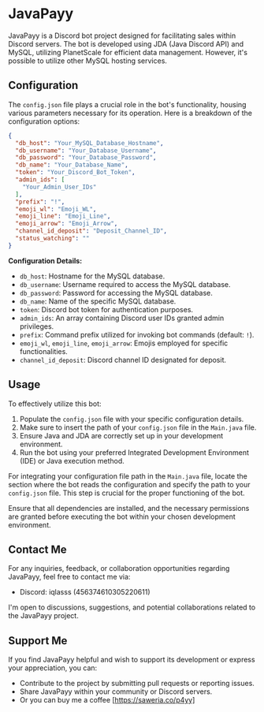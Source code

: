 # JavaPayy

JavaPayy is a Discord bot project designed for facilitating sales within Discord servers. The bot is developed using JDA (Java Discord API) and MySQL, utilizing PlanetScale for efficient data management. However, it's possible to utilize other MySQL hosting services.

## Configuration

The `config.json` file plays a crucial role in the bot's functionality, housing various parameters necessary for its operation. Here is a breakdown of the configuration options:

```json
{
  "db_host": "Your_MySQL_Database_Hostname",
  "db_username": "Your_Database_Username",
  "db_password": "Your_Database_Password",
  "db_name": "Your_Database_Name",
  "token": "Your_Discord_Bot_Token",
  "admin_ids": [
    "Your_Admin_User_IDs"
  ],
  "prefix": "!",
  "emoji_wl": "Emoji_WL",
  "emoji_line": "Emoji_Line",
  "emoji_arrow": "Emoji_Arrow",
  "channel_id_deposit": "Deposit_Channel_ID",
  "status_watching": ""
}
```

**Configuration Details:**

- `db_host`: Hostname for the MySQL database.
- `db_username`: Username required to access the MySQL database.
- `db_password`: Password for accessing the MySQL database.
- `db_name`: Name of the specific MySQL database.
- `token`: Discord bot token for authentication purposes.
- `admin_ids`: An array containing Discord user IDs granted admin privileges.
- `prefix`: Command prefix utilized for invoking bot commands (default: `!`).
- `emoji_wl`, `emoji_line`, `emoji_arrow`: Emojis employed for specific functionalities.
- `channel_id_deposit`: Discord channel ID designated for deposit.

## Usage

To effectively utilize this bot:

1. Populate the `config.json` file with your specific configuration details.
2. Make sure to insert the path of your `config.json` file in the `Main.java` file.
3. Ensure Java and JDA are correctly set up in your development environment.
4. Run the bot using your preferred Integrated Development Environment (IDE) or Java execution method.

For integrating your configuration file path in the `Main.java` file, locate the section where the bot reads the configuration and specify the path to your `config.json` file. This step is crucial for the proper functioning of the bot.

Ensure that all dependencies are installed, and the necessary permissions are granted before executing the bot within your chosen development environment.

## Contact Me

For any inquiries, feedback, or collaboration opportunities regarding JavaPayy, feel free to contact me via:

- Discord: iqlasss (456374610305220611)

I'm open to discussions, suggestions, and potential collaborations related to the JavaPayy project.

## Support Me

If you find JavaPayy helpful and wish to support its development or express your appreciation, you can:

- Contribute to the project by submitting pull requests or reporting issues.
- Share JavaPayy within your community or Discord servers.
- Or you can buy me a coffee [https://saweria.co/p4yy]
